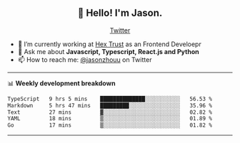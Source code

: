 <h2 align="center">👋 Hello! I'm Jason.</h2>
<p align="center">
  <a href="https://twitter.com/jasonzhouu">Twitter</a>
</p>


- 🔭 I’m currently working at [Hex Trust](https://hextrust.com/) as an Frontend Develoepr
- 💬 Ask me about **Javascript, Typescript, React.js and Python**
- 📫 How to reach me: [@jasonzhouu](https://twitter.com/jasonzhouu) on Twitter

-------

📊 **Weekly development breakdown**
<!--START_SECTION:waka-->

```txt
TypeScript   9 hrs 5 mins    ██████████████░░░░░░░░░░░   56.53 %
Markdown     5 hrs 47 mins   █████████░░░░░░░░░░░░░░░░   35.96 %
Text         27 mins         ▓░░░░░░░░░░░░░░░░░░░░░░░░   02.82 %
YAML         18 mins         ▒░░░░░░░░░░░░░░░░░░░░░░░░   01.89 %
Go           17 mins         ▒░░░░░░░░░░░░░░░░░░░░░░░░   01.82 %
```

<!--END_SECTION:waka-->

-------

